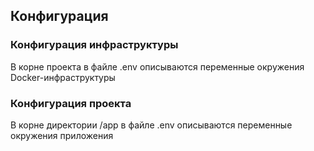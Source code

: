 ## Конфигурация

### Конфигурация инфраструктуры

В корне проекта в файле .env описываются переменные окружения Docker-инфраструктуры

### Конфигурация проекта

В корне директории /app в файле .env описываются переменные окружения приложения
